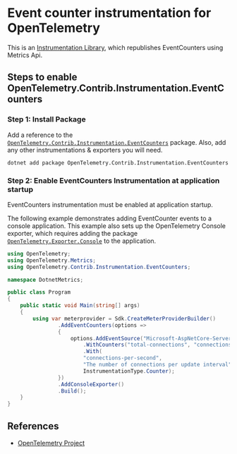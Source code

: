 # Event counter instrumentation for OpenTelemetry

This is an
[Instrumentation Library](https://github.com/open-telemetry/opentelemetry-specification/blob/main/specification/glossary.md#instrumentation-library),
which republishes EventCounters using Metrics Api.

## Steps to enable OpenTelemetry.Contrib.Instrumentation.EventCounters

### Step 1: Install Package

Add a reference to the
[`OpenTelemetry.Contrib.Instrumentation.EventCounters`](https://www.nuget.org/packages/OpenTelemetry.Contrib.Instrumentation.EventCounters)
package. Also, add any other instrumentations & exporters you will need.

```shell
dotnet add package OpenTelemetry.Contrib.Instrumentation.EventCounters
```

### Step 2: Enable EventCounters Instrumentation at application startup

EventCounters instrumentation must be enabled at application startup.

The following example demonstrates adding EventCounter events to a
console application. This example also sets up the OpenTelemetry Console
exporter, which requires adding the package
[`OpenTelemetry.Exporter.Console`](https://www.nuget.org/packages/OpenTelemetry.Exporter.Console)
to the application.

```csharp
using OpenTelemetry;
using OpenTelemetry.Metrics;
using OpenTelemetry.Contrib.Instrumentation.EventCounters;

namespace DotnetMetrics;

public class Program
{
    public static void Main(string[] args)
    {
        using var meterprovider = Sdk.CreateMeterProviderBuilder()
                .AddEventCounters(options =>
                {
                    options.AddEventSource("Microsoft-AspNetCore-Server-Kestrel")
                        .WithCounters("total-connections", "connections-per-second")
                        .With(
                        "connections-per-second",
                        "The number of connections per update interval",
                        InstrumentationType.Counter);
                })
                .AddConsoleExporter()
                .Build();
    }
}
```

## References

* [OpenTelemetry Project](https://opentelemetry.io/)
